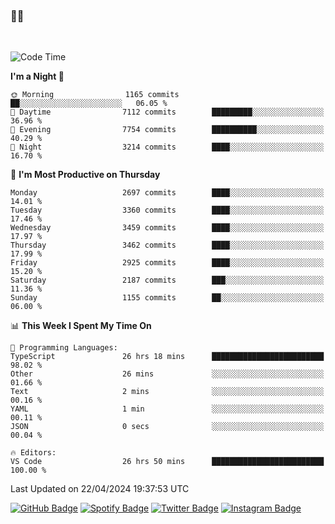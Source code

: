 ### 🤙🍺

<!-- <a href="https://github-readme-stats.vercel.app/api?username=hzak2xx&count_private=true&show_icons=true&theme=dracula">
  <img align="center" src="https://github-readme-stats.vercel.app/api?username=hzak2xx&count_private=true&show_icons=true&theme=dracula" />
</a>
</br> -->
</br>

<!--START_SECTION:waka-->
![Code Time](http://img.shields.io/badge/Code%20Time-3%2C262%20hrs%2019%20mins-blue)

**I'm a Night 🦉** 

```text
🌞 Morning                1165 commits        ██░░░░░░░░░░░░░░░░░░░░░░░   06.05 % 
🌆 Daytime                7112 commits        █████████░░░░░░░░░░░░░░░░   36.96 % 
🌃 Evening                7754 commits        ██████████░░░░░░░░░░░░░░░   40.29 % 
🌙 Night                  3214 commits        ████░░░░░░░░░░░░░░░░░░░░░   16.70 % 
```
📅 **I'm Most Productive on Thursday** 

```text
Monday                   2697 commits        ████░░░░░░░░░░░░░░░░░░░░░   14.01 % 
Tuesday                  3360 commits        ████░░░░░░░░░░░░░░░░░░░░░   17.46 % 
Wednesday                3459 commits        ████░░░░░░░░░░░░░░░░░░░░░   17.97 % 
Thursday                 3462 commits        ████░░░░░░░░░░░░░░░░░░░░░   17.99 % 
Friday                   2925 commits        ████░░░░░░░░░░░░░░░░░░░░░   15.20 % 
Saturday                 2187 commits        ███░░░░░░░░░░░░░░░░░░░░░░   11.36 % 
Sunday                   1155 commits        ██░░░░░░░░░░░░░░░░░░░░░░░   06.00 % 
```


📊 **This Week I Spent My Time On** 

```text
💬 Programming Languages: 
TypeScript               26 hrs 18 mins      █████████████████████████   98.02 % 
Other                    26 mins             ░░░░░░░░░░░░░░░░░░░░░░░░░   01.66 % 
Text                     2 mins              ░░░░░░░░░░░░░░░░░░░░░░░░░   00.16 % 
YAML                     1 min               ░░░░░░░░░░░░░░░░░░░░░░░░░   00.11 % 
JSON                     0 secs              ░░░░░░░░░░░░░░░░░░░░░░░░░   00.04 % 

🔥 Editors: 
VS Code                  26 hrs 50 mins      █████████████████████████   100.00 % 
```


 Last Updated on 22/04/2024 19:37:53 UTC
<!--END_SECTION:waka-->

[![GitHub Badge](https://img.shields.io/badge/GitHub-100000?style=for-the-badge&logo=github&logoColor=white)](https://github.com/hzak2xx)
[![Spotify Badge](https://img.shields.io/badge/Spotify-1ED760?&style=for-the-badge&logo=spotify&logoColor=white)](https://open.spotify.com/user/uf90s6sbbh75a1mt44clkhkvf)
[![Twitter Badge](https://img.shields.io/badge/Twitter-1DA1F2?style=for-the-badge&logo=twitter&logoColor=white)](https://twitter.com/hzak2xx)
[![Instagram Badge](https://img.shields.io/badge/Instagram-E4405F?style=for-the-badge&logo=instagram&logoColor=white)](https://www.instagram.com/hzak2xx/)
